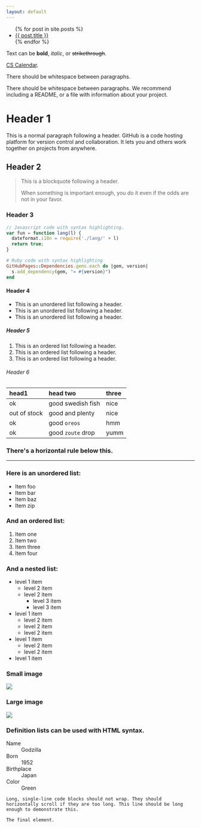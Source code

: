 ```yaml
---
layout: default
---
```

<ul>
  {% for post in site.posts %}
    <li>
      <a href="{{ post.url }}">{{ post.title }}</a>
    </li>
  {% endfor %}
</ul>

Text can be **bold**, _italic_, or ~~strikethrough~~.

[CS Calendar](calendar.md).

There should be whitespace between paragraphs.

There should be whitespace between paragraphs. We recommend including a README, or a file with information about your project.

# [](#header-1)Header 1

This is a normal paragraph following a header. GitHub is a code hosting platform for version control and collaboration. It lets you and others work together on projects from anywhere.

## [](#header-2)Header 2

> This is a blockquote following a header.
>
> When something is important enough, you do it even if the odds are not in your favor.

### [](#header-3)Header 3

```js
// Javascript code with syntax highlighting.
var fun = function lang(l) {
  dateformat.i18n = require('./lang/' + l)
  return true;
}
```

```ruby
# Ruby code with syntax highlighting
GitHubPages::Dependencies.gems.each do |gem, version|
  s.add_dependency(gem, "= #{version}")
end
```

#### [](#header-4)Header 4

*   This is an unordered list following a header.
*   This is an unordered list following a header.
*   This is an unordered list following a header.

##### [](#header-5)Header 5

1.  This is an ordered list following a header.
2.  This is an ordered list following a header.
3.  This is an ordered list following a header.

###### [](#header-6)Header 6

| head1        | head two          | three |
|:-------------|:------------------|:------|
| ok           | good swedish fish | nice  |
| out of stock | good and plenty   | nice  |
| ok           | good `oreos`      | hmm   |
| ok           | good `zoute` drop | yumm  |

### There's a horizontal rule below this.

* * *

### Here is an unordered list:

*   Item foo
*   Item bar
*   Item baz
*   Item zip

### And an ordered list:

1.  Item one
1.  Item two
1.  Item three
1.  Item four

### And a nested list:

- level 1 item
  - level 2 item
  - level 2 item
    - level 3 item
    - level 3 item
- level 1 item
  - level 2 item
  - level 2 item
  - level 2 item
- level 1 item
  - level 2 item
  - level 2 item
- level 1 item

### Small image

![](https://assets-cdn.github.com/images/icons/emoji/octocat.png)

### Large image

![](https://guides.github.com/activities/hello-world/branching.png)


### Definition lists can be used with HTML syntax.

<dl>
<dt>Name</dt>
<dd>Godzilla</dd>
<dt>Born</dt>
<dd>1952</dd>
<dt>Birthplace</dt>
<dd>Japan</dd>
<dt>Color</dt>
<dd>Green</dd>
</dl>

```
Long, single-line code blocks should not wrap. They should horizontally scroll if they are too long. This line should be long enough to demonstrate this.
```

```
The final element.
```
